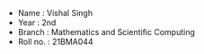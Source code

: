  - Name : Vishal Singh
 - Year : 2nd
 - Branch : Mathematics and Scientific Computing
 - Roll no. : 21BMA044